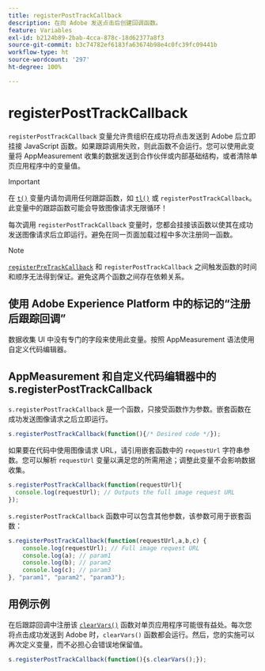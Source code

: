 ```yaml
---
title: registerPostTrackCallback
description: 在向 Adobe 发送点击后创建回调函数。
feature: Variables
exl-id: b2124b89-2bab-4cca-878c-18d62377a8f3
source-git-commit: b3c74782ef6183fa63674b98e4c0fc39fc09441b
workflow-type: ht
source-wordcount: '297'
ht-degree: 100%

---
```


# registerPostTrackCallback

`registerPostTrackCallback` 变量允许贵组织在成功将点击发送到 Adobe 后立即挂接 JavaScript 函数。如果跟踪调用失败，则此函数不会运行。您可以使用此变量将 AppMeasurement 收集的数据发送到合作伙伴或内部基础结构，或者清除单页应用程序中的变量值。

>[!IMPORTANT]
>
> 在 [`t()`](t-method.md) 变量内请勿调用任何跟踪函数，如 [`tl()`](tl-method.md) 或 `registerPostTrackCallback`。此变量中的跟踪函数可能会导致图像请求无限循环！

每次调用 `registerPostTrackCallback` 变量时，您都会挂接该函数以使其在成功发送图像请求后立即运行。避免在同一页面加载过程中多次注册同一函数。

>[!NOTE]
>
>[`registerPreTrackCallback`](registerpretrackcallback.md) 和 `registerPostTrackCallback` 之间触发函数的时间和顺序无法得到保证。避免这两个函数之间存在依赖关系。

## 使用 Adobe Experience Platform 中的标记的“注册后跟踪回调”

数据收集 UI 中没有专门的字段来使用此变量。按照 AppMeasurement 语法使用自定义代码编辑器。

## AppMeasurement 和自定义代码编辑器中的 s.registerPostTrackCallback

`s.registerPostTrackCallback` 是一个函数，只接受函数作为参数。嵌套函数在成功发送图像请求之后立即运行。

```js
s.registerPostTrackCallback(function(){/* Desired code */});
```

如果要在代码中使用图像请求 URL，请引用嵌套函数中的 `requestUrl` 字符串参数。您可以解析 `requestUrl` 变量以满足您的所需用途；调整此变量不会影响数据收集。

```js
s.registerPostTrackCallback(function(requestUrl){
  console.log(requestUrl); // Outputs the full image request URL
});
```

`s.registerPostTrackCallback` 函数中可以包含其他参数，该参数可用于嵌套函数：

```js
s.registerPostTrackCallback(function(requestUrl,a,b,c) {
    console.log(requestUrl); // Full image request URL
    console.log(a); // param1
    console.log(b); // param2
    console.log(c); // param3
}, "param1", "param2", "param3");
```

## 用例示例

在后跟踪回调中注册该 [`clearVars()`](clearvars.md) 函数对单页应用程序可能很有益处。每次您将点击成功发送到 Adobe 时，`clearVars()` 函数都会运行。然后，您的实施可以再次定义变量，而不必担心会错误地保留值。

```js
s.registerPostTrackCallback(function(){s.clearVars();});
```
